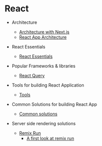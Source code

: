 
# React 

- Architecture
  - [Architecture with Next.js](./Architecting%20with%20Next.js.md)
  - [React App Architecture](React%20App%20Architecture.md)

- React Essentials
  - [React Essentials](React%20Essentials.md)

- Popular Frameworks & libraries
  - [React Query](React-Query.md)

- Tools for building React Application
  - [Tools](Tools.md)

- Common Solutions for building React App
  - [Common solutions](Common%20Solutions.md)

- Server side rendering solutions
  - [Remix Run](https://remix.run/)
    - [A first look at remix run](https://dev.to/dabit3/a-first-look-at-remix-run-449a)
